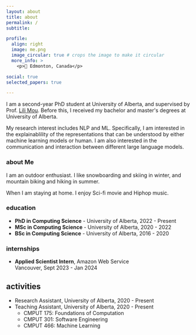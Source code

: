 ```yaml
---
layout: about
title: about
permalink: /
subtitle: 

profile:
  align: right
  image: me.png
  image_circular: true # crops the image to make it circular
  more_info: >
    <p>📍 Edmonton, Canada</p>

social: true
selected_papers: true

---
```


I am a second-year PhD student at University of Alberta, and supervised by Prof. [Lili Mou](https://lili-mou.github.io/). Before this, I received my bachelor and master's degrees at University of Alberta.

My research interest includes NLP and ML. Specifically, I am interested in the explainablility of the representations that can be understood by either machine learning models or human. I am also interested in the communication and interaction between different large language models.

### about Me
I am an outdoor enthusiast. I like snowboarding and skiing in winter, and mountain biking and hiking in summer.

When I am staying at home. I enjoy Sci-fi movie and Hiphop music.

### education

- **PhD in Computing Science** - University of Alberta, 2022 - Present
- **MSc in Computing Science** - University of Alberta, 2020 - 2022
- **BSc in Computing Science** - University of Alberta, 2016 - 2020


### internships

- **Applied Scientist Intern**, Amazon Web Service  
  Vancouver, Sept 2023 - Jan 2024

## activities

- Research Assistant, University of Alberta, 2020 - Present
- Teaching Assistant, University of Alberta, 2020 - Present  
  - CMPUT 175: Foundations of Computation  
  - CMPUT 301: Software Engineering  
  - CMPUT 466: Machine Learning